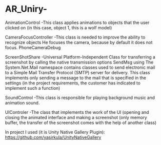 # AR_Uniry-

AnimationControl
-This class applies animations to objects that the user clicked on (in this case, object 1, this is a wolf model)

CameraFocusController
-This class is needed to improve the ability to recognize objects
He focuses the camera, because by default it does not focus.
PhoneCameraDebug

ScreenShotShare
-Universal Platform-Independent Class for transferring a screenshot by calling the native transmission options
SendMsg
using The System.Net.Mail namespace contains classes used to send electronic mail to a Simple Mail Transfer Protocol (SMTP) server for delivery.
This class implements only sending a message to the mail that is specified in the settings (in the project requirements, the customer has indicated to implement such a function)

SoundControl
-This class is responsible for playing background music and animation sound.


UIControler
-The class that implements the work of the UI (opening and closing the animated interface and making a screenshot (only memory buffer, the transfer of the screenshot comes with the help of another class)

In project I used (it is Unity Native Gallery Plugin):
 https://github.com/yasirkula/UnityNativeGallery

